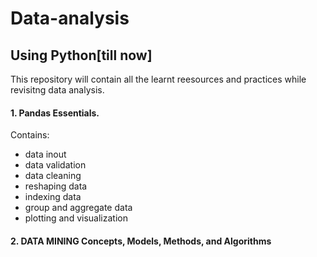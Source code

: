 # Data-analysis 
## Using Python[till now]

This repository will contain all the learnt reesources and practices while revisitng data analysis.

#### 1. Pandas Essentials. 
   Contains:
   - data inout
   - data validation
   - data cleaning
   - reshaping data
   - indexing data
   - group and aggregate data
   - plotting and visualization

#### 2. DATA MINING Concepts, Models, Methods, and Algorithms
    
